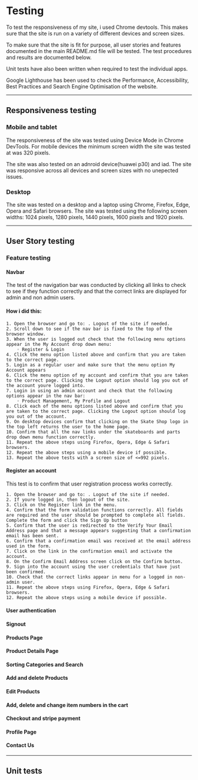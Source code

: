 # Testing

To test the responsiveness of my site, i used Chrome devtools. This makes sure that the site is run on a variety of different devices and screen sizes.

To make sure that the site is fit for purpose, all user stories and features documented in the main README.md file will be tested. The test procedures and results are documented below.

Unit tests have also been written when required to test the individual apps.

Google Lighthouse has been used to check the Performance, Accessibility, Best Practices and Search Engine Optimisation of the website.

----------

## Responsiveness testing

### Mobile and tablet
The responsiveness of the site was tested using Device Mode in Chrome DevTools. For mobile devices the minimum screen width the site was tested at was 320 pixels.

The site was also tested on an adnroid device(huawei p30) and iad. The site was responsive across all devices and screen sizes with no unepected issues.

### Desktop
The site was tested on a desktop and a laptop using Chrome, Firefox, Edge, Opera and Safari browsers. The site was tested using the following screen widths: 1024 pixels, 1280 pixels, 1440 pixels, 1600 pixels and 1920 pixels.

---------

## User Story testing

### Feature testing

#### Navbar
The test of the navigation bar was conducted by clicking all links to check to see if they function correctly and that the correct links are displayed for admin and non admin users.

#### How i did this:

    1. Open the browser and go to: . Logout of the site if needed.
    2. Scroll down to see if the nav bar is fixed to the top of the browser window.
    3. When the user is logged out check that the following menu options appear in the My Account drop down menu:
        ◦ Register & Login
    4. Click the menu option listed above and confirm that you are taken to the correct page.
    5. Login as a regular user and make sure that the menu option My Account appears
    6. Click the menu option of my account and confirm that you are taken to the correct page. Clicking the Logout option should log you out of the account youre logged into.
    7. Login in using an admin account and check that the following options appear in the nav bar:
        ◦ Product Management, My Profile and Logout
    8. Click each of the menu options listed above and confirm that you are taken to the correct page. Clicking the Logout option should log you out of the account.
    9. On desktop devices confirm that clicking on the Skate Shop logo in the top left returns the user to the home page.
    10. Confirm that all the nav links under the skateboards and parts drop down menu function correctly.
    11. Repeat the above steps using Firefox, Opera, Edge & Safari browsers.
    12. Repeat the above steps using a mobile device if possible.
    13. Repeat the above tests with a screen size of <=992 pixels.

#### Register an account
This test is to confirm that user registration process works correctly.

    1. Open the browser and go to: . Logout of the site if needed.
    2. If youre logged in, then logout of the site.
    3. Click on the Register link in the menu.
    4. Confirm that the form validation functions correctly. All fields are required and the user should be prompted to complete all fields.
    Complete the form and click the Sign Up button
    5. Confirm that the user is redirected to the Verify Your Email Address page and that a message appears suggesting that a confirmation email has been sent.
    6. Confirm that a confirmation email was received at the email address used in the form.
    7. Click on the link in the confirmation email and activate the account.
    8. On the Confirm Email Address screen click on the Confirm button.
    9. Sign into the account using the user credentials that have just been confirmed.
    10. Check that the correct links appear in menu for a logged in non-admin user.
    11. Repeat the above steps using Firefox, Opera, Edge & Safari browsers.
    12. Repeat the above steps using a mobile device if possible.

#### User authentication

#### Signout

#### Products Page

#### Product Details Page

#### Sorting Categories and Search

#### Add and delete Products

#### Edit Products

#### Add, delete and change item numbers in the cart

#### Checkout and stripe payment

#### Profile Page

#### Contact Us

----------

## Unit tests